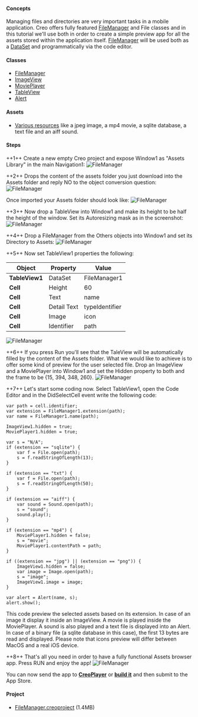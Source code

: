 #### Concepts
Managing files and directories are very important tasks in a mobile application. Creo offers fully featured [FileManager](../classes/FileManager.md) and File classes and in this tutorial we'll use both in order to create a simple preview app for all the assets stored within the application itself. [FileManager](../classes/FileManager.md) will be used both as a [DataSet](../classes/DataSet.md) and programmatically via the code editor.

#### Classes
* [FileManager](../classes/FileManager.md)
* [ImageView](../classes/ImageView.md)
* [MoviePlayer](../classes/MoviePlayer.md)
* [TableView](../classes/TableView.md)
* [Alert](../classes/Alert.md)

#### Assets
* [Various resources]({{github_raw_link}}/assets/filemananger_assets.zip) like a jpeg image, a mp4 movie, a sqlite database, a text file and an aiff sound.

#### Steps
++1++ Create a new empty Creo project and expose Window1 as "Assets Library" in the main Navigation1:
![FileManager](../images/tutorials/file-manager-2.png)

++2++ Drops the content of the assets folder you just download into the Assets folder and reply NO to the object conversion question:
![FileManager](../images/tutorials/file-manager-3.png)

Once imported your Assets folder should look like:
![FileManager](../images/tutorials/file-manager-4.png)

++3++ Now drop a TableView into Window1 and make its height to be half the height of the window. Set its Autoresizing mask as in the screenshot:
![FileManager](../images/tutorials/file-manager-5.png)

++4++ Drop a FileManager from the Others objects into Window1 and set its Directory to Assets:
![FileManager](../images/tutorials/file-manager-6.png)

++5++ Now set TableView1 properties the following:

| Object | Property | Value |
| ---------- | --------- | --------- |
| **TableView1** | DataSet | FileManager1 |
| **Cell** | Height | 60 |
| **Cell** | Text | name |
| **Cell** | Detail Text | typeIdentifier |
| **Cell** | Image | icon |
| **Cell** | Identifier | path |

![FileManager](../images/tutorials/file-manager-7.png)

++6++ If you press Run you'll see that the TaleView will be automatically filled by the content of the Assets folder. What we would like to achieve is to offer some kind of preview for the user selected file.
Drop an ImageView and a MoviePlayer into Window1 and set the Hidden property to both and the frame to be {15, 394, 348, 260}.
![FileManager](../images/tutorials/file-manager-8.png)

++7++ 
Let's start some coding now. Select TableView1, open the Code Editor and in the DidSelectCell event write the following code:
```
var path = cell.identifier;
var extension = FileManager1.extension(path);
var name = FileManager1.name(path);

ImageView1.hidden = true;
MoviePlayer1.hidden = true;

var s = "N/A";
if (extension == "sqlite") {
	var f = File.open(path);
	s = f.readStringOfLength(13);
}

if (extension == "txt") {
	var f = File.open(path);
	s = f.readStringOfLength(50);
}

if (extension == "aiff") {
	var sound = Sound.open(path);
	s = "sound";
	sound.play();
}

if (extension == "mp4") {
	MoviePlayer1.hidden = false;
	s = "movie";
	MoviePlayer1.contentPath = path;
}

if ((extension == "jpg") || (extension == "png")) {
	ImageView1.hidden = false;
	var image = Image.open(path);
	s = "image";
	ImageView1.image = image;
}

var alert = Alert(name, s);
alert.show();
```

This code preview the selected assets based on its extension. In case of an image it display it inside an ImageView. A movie is played inside the MoviePlayer. A sound is also played and a text file is displayed into an Alert. In case of a binary file (a sqlite database in this case), the first 13 bytes are read and displayed.
Please note that icons preview will differ between MacOS and a real iOS device.

++8++ That's all you need in order to have a fully functional Assets browser app. Press RUN and enjoy the app!
![FileManager](../images/tutorials/file-manager-9.png)

You can now send the app to **[CreoPlayer](../creo/creoplayer.md)** or **[build it](../creo/build-your-app.md)** and then submit to the App Store.

#### Project
* [FileManager.creoproject]({{github_raw_link}}/assets/filemanager.zip) (1.4MB)
